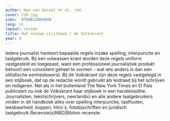 ```yaml
---
author: Han van Gessel et al. red.
cover: 226.jpg
isbn: '9789012065849'
lang: nl
layout: review
title: Het nieuwe stijlboek / de Volkskrant
year: 0
---
```

Iedere journalist hanteert bepaalde regels inzake spelling, interpunctie en taalgebruik. Bij een volwassen krant worden deze regels uniform vastgesteld en toegepast, want een professioneel journalistiek produkt behoort een consistent geheel te vormen - wat iets anders is dan een stilistische eenheidsworst. Bij de Volkskrant zijn deze regels vastgelegd in een stijlboek, dat op de redactie wordt gebruikt als leidraad bij het schrijven en redigeren. Net als in het buitenland The New York Times en El Pais publiceert nu ook de Volkskrant haar stijlboek in een handelseditie. Journalisten, tekstschrijvers, neerlandici en alle andere taalgebruikers vinden in dit handboek alles over spelling interpunctie, taalfouten, leesbaarheid, koppen, intro´s, fotobijschriften en juridisch taalgebruik.Recensie(s)NBD|Biblion recensie:

